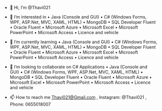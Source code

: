 - 👋 Hi, I’m @Thavi021
- 👀 I’m interested in 
•	Java (Console and GUI)
•	C# (Windows Forms, WPF, ASP.Net, MVC, XAML, HTML)
•	MongoDB 
•	SQL Developer Fluent
•	Oracle Fluent
•	Microsoft Azure
•	Microsoft Excel
•	Microsoft PowerPoint
•	Microsoft Access
•	Licence and vehicle

- 🌱 I’m currently learning 
•	Java (Console and GUI)
•	C# (Windows Forms, WPF, ASP.Net, MVC, XAML, HTML)
•	MongoDB 
•	SQL Developer Fluent
•	Oracle Fluent
•	Microsoft Azure
•	Microsoft Excel
•	Microsoft PowerPoint
•	Microsoft Access
•	Licence and vehicle

- 💞️ I’m looking to collaborate on C# Applications
•	Java (Console and GUI)
•	C# (Windows Forms, WPF, ASP.Net, MVC, XAML, HTML)
•	MongoDB 
•	SQL Developer Fluent
•	Oracle Fluent
•	Microsoft Azure
•	Microsoft Excel
•	Microsoft PowerPoint
•	Microsoft Access
•	Licence and vehicle

- 📫 How to reach me Thavi021@Gmail.com , Instagram: @Thavi021 , Phone: 0655018007

